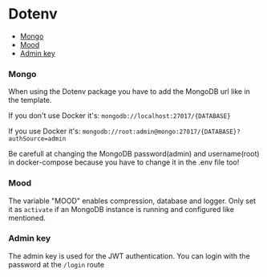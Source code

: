 # Dotenv
- [Mongo](#mongo)
- [Mood](#mood)
- [Admin key](#Admin-Key)

### Mongo
When using the Dotenv package you have to add the MongoDB url like in the template.

If you don't use Docker it's: ```mongodb://localhost:27017/{DATABASE}```

If you use Docker it's: ```mongodb://root:admin@mongo:27017/{DATABASE}?authSource=admin```

Be carefull at changing the MongoDB password(admin) and username(root) in docker-compose because you have to change it in the .env file too!

### Mood
The variable "MOOD" enables compression, database and logger. Only set it as ```activate``` if an MongoDB instance is running and configured like mentioned.

### Admin key
The admin key is used for the JWT authentication. You can login with the password at the ```/login``` route